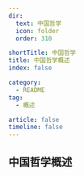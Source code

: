 ```yaml
---
dir:
  text: 中国哲学
  icon: folder
  order: 310

shortTitle: 中国哲学
title: 中国哲学概述
index: false

category: 
  - README
tag:
  - 概述

article: false
timeline: false
---
```


## 中国哲学概述